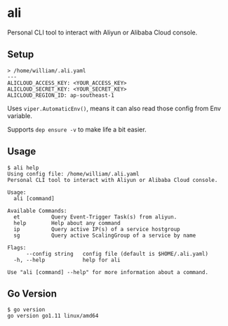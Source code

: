 # ali

Personal CLI tool to interact with Aliyun or Alibaba Cloud console.

## Setup

```
> /home/william/.ali.yaml
---
ALICLOUD_ACCESS_KEY: <YOUR_ACCESS_KEY>
ALICLOUD_SECRET_KEY: <YOUR_SECRET_KEY>
ALICLOUD_REGION_ID: ap-southeast-1
```

Uses `viper.AutomaticEnv()`, means it can also read those config from Env variable.

Supports `dep ensure -v` to make life a bit easier.

## Usage

```
$ ali help
Using config file: /home/william/.ali.yaml
Personal CLI tool to interact with Aliyun or Alibaba Cloud console.

Usage:
  ali [command]

Available Commands:
  et          Query Event-Trigger Task(s) from aliyun.
  help        Help about any command
  ip          Query active IP(s) of a service hostgroup
  sg          Query active ScalingGroup of a service by name

Flags:
      --config string   config file (default is $HOME/.ali.yaml)
  -h, --help            help for ali

Use "ali [command] --help" for more information about a command.
```

## Go Version

```
$ go version
go version go1.11 linux/amd64
```
